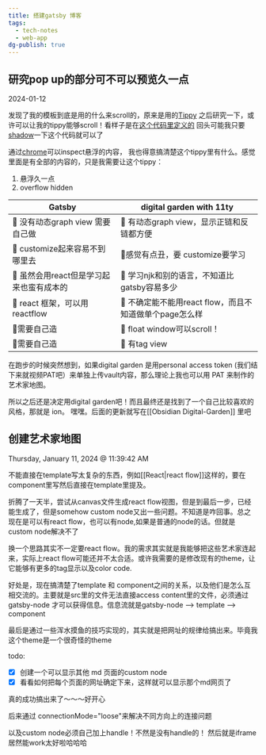 ```yaml
---
title: 搭建gatsby 博客
tags:
  - tech-notes
  - web-app
dg-publish: true
---
```

## 研究pop up的部分可不可以预览久一点

2024-01-12

发现了我的模板到底是用的什么来scroll的，原来是用的[Tippy](https://kabbouchi.github.io/tippyjs-v4-docs/) 之后研究一下，或许可以让我的tippy能够scroll！看样子是在[这个代码里定义的](https://github.com/phartenfeller/gatsby-philipps-foam-theme/blob/93a3fc3fcd93406fc9f6156640921d2767988575/gatsby-philipps-foam-theme/src/components/mdx-components/FoamLink.jsx#L2) 回头可能我只要[shadow](https://www.gatsbyjs.com/docs/how-to/plugins-and-themes/shadowing/)一下这个代码就可以了

通过[chrome](https://medium.com/@AbbasPlusPlus/how-to-check-hover-and-popover-styles-in-chrome-devtools-84c628580401)可以inspect悬浮的内容， 我也得意搞清楚这个tippy里有什么。感觉里面是有全部的内容的，只是我需要让这个tippy：

1. 悬浮久一点
2. overflow hidden


| Gatsby | digital garden with 11ty |
| ---- | ---- |
| 🚫 没有动态graph view 需要自己做 | 💚 有动态graph view，显示正链和反链都方便 |
| 😬 customize起来容易不到哪里去 | 😬感觉有点丑，要 customize要学习 |
| 😬 虽然会用react但是学习起来也蛮有成本的<br> | 🚫 学习njk和别的语言，不知道比gatsby容易多少 |
| 💚 react 框架，可以用reactflow | 🚫 不确定能不能用react flow，而且不知道做单个page怎么样 |
| 🚫需要自己造 | 💚 float window可以scroll！ |
| 🚫需要自己造 | 💚 有tag view |

在跑步的时候突然想到，如果digital garden 是用personal access token (我们结下来就视频PAT吧）来单独上传vault内容，那么理论上我也可以用 PAT 来制作的艺术家地图。

所以之后还是决定用digital garden吧！而且最终还是找到了一个自己比较喜欢的风格，那就是 ion。 嘿嘿。后面的更新就写在[[Obsidian Digital-Garden]] 里吧

## 创建艺术家地图

Thursday, January 11, 2024 @ 11:39:42 AM

不能直接在template写太复杂的东西，例如[[React|react flow]]这样的，要在component里写然后直接在template里提及。

折腾了一天半，尝试从canvas文件生成react flow视图，但是到最后一步，已经能生成了，但是somehow custom node又出一些问题。不知道是咋回事。总之现在是可以有react flow，也可以有node,如果是普通的node的话。但就是custom node解决不了

换一个思路其实不一定要react flow。我的需求其实就是我能够把这些艺术家连起来，实际上react flow可能还并不太合适。或许我需要的是修改现有的theme，让它能够有更多的tag显示以及color code.

好处是，现在搞清楚了template 和 component之间的关系，以及他们是怎么互相交流的。主要就是src里的文件无法直接access content里的文件，必须通过gatsby-node 才可以获得信息。信息流就是gatsby-node --> template --> component

最后是通过一些浑水摸鱼的技巧实现的，其实就是把网址的规律给搞出来。毕竟我这个theme是一个很奇怪的theme

todo:
- [x]   创建一个可以显示其他 md 页面的custom node
- [x]   看看如何把每个页面的网址确定下来，这样就可以显示那个md网页了

真的成功搞出来了～～～好开心

后来通过 connectionMode="loose"来解决不同方向上的连接问题

以及custom node必须自己加上handle！不然是没有handle的！
然后就是iframe居然能work太好啦哈哈哈

